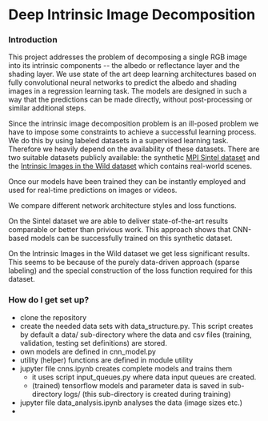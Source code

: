 # Deep Intrinsic Image Decomposition #

### Introduction ###
This project addresses the problem of decomposing a single RGB image into its
intrinsic components -- the albedo or reflectance layer and the shading layer.
We use state of the art deep learning architectures based on fully
convolutional neural networks to predict the albedo and shading images in a
regression learning task. The models are designed in such a way that the
predictions can be made directly, without post-processing or similar additional
steps.

Since the intrinsic image decomposition problem is an ill-posed problem we have
to impose some constraints to achieve a successful learning process.
We do this by using labeled datasets in a supervised learning task. Therefore we
heavily depend on the availability of these datasets.
There are two suitable datasets publicly available: the synthetic [MPI Sintel dataset](http://sintel.is.tue.mpg.de/) and the
[Intrinsic Images in the Wild dataset](http://opensurfaces.cs.cornell.edu/publications/intrinsic/) which contains real-world scenes.

Once our models have been trained they can be instantly employed and used for
real-time predictions on images or videos.

We compare different network architecture styles and loss functions.

On the Sintel dataset we are able to deliver state-of-the-art results comparable
or better than privious work. This approach shows that CNN-based models can be
successfully trained on this synthetic dataset.

On the Intrinsic Images in the Wild dataset we get less significant results.
This seems to be because of the purely data-driven approach (sparse labeling) and the special
construction of the loss function required for this dataset.


### How do I get set up? ###

* clone the repository 
* create the needed data sets with data_structure.py.
This script creates by default a data/ sub-directory where the data and csv files (training, validation, testing set definitions) are stored.
* own models are defined in cnn_model.py
* utility (helper) functions are defined in module utility
* jupyter file cnns.ipynb creates complete models and trains them
    * it uses script input_queues.py where data input queues are created.
    * (trained) tensorflow models and parameter data is saved in sub-directory logs/ (this sub-directory is created during training)
* jupyter file data_analysis.ipynb analyses the data (image sizes etc.)
*
